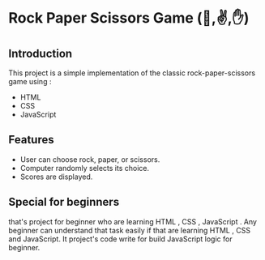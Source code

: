 # Rock Paper Scissors Game (👊,✌️,✋)

## Introduction
This project is a simple implementation of the classic rock-paper-scissors game using :
- HTML  
- CSS  
- JavaScript 

## Features
- User can choose rock, paper, or scissors.
- Computer randomly selects its choice.
- Scores are displayed.

## Special for beginners
that's project for beginner who are learning HTML , CSS , JavaScript . Any beginner can understand that task easily if that are learning HTML , CSS and JavaScript. It project's code write for build JavaScript logic for beginner. 
